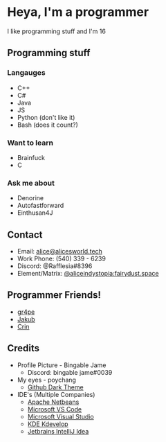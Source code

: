 # Heya, I'm a programmer

<!--
**immortal-miku/immortal-miku** is a ✨ _special_ ✨ repository because its `README.md` (this file) appears on your GitHub profile.
!-->
I like programming stuff and I'm 16

## Programming stuff

### Langauges
- C++
- C#
- Java
- JS
- Python (don't like it)
- Bash (does it  count?)

### Want to learn
- Brainfuck
- C
### Ask me about
- Denorine
- Autofastforward
- Einthusan4J

## Contact
- Email: alice@alicesworld.tech
- Work Phone: (540) 339 - 6239
- Discord: @Rafflesia#8396
- Element/Matrix: [@aliceindystopia:fairydust.space](https://matrix.to/#/@aliceindystopia:fairydust.space)


## Programmer Friends!
- [gr4pe](https://github.com/nylecohen)
- [Jakub](https://github.com/JakubWinsche)
- [Crin](https://github.com/Crindere-dev)


## Credits
- Profile Picture - Bingable Jame
  - Discord: bingable jame#0039
- My eyes -  poychang
  - [Github Dark Theme](https://chrome.google.com/webstore/detail/github-dark-theme/odkdlljoangmamjilkamahebpkgpeacp)
- IDE's (Multiple Companies)
  - [Apache Netbeans](http://netbeans.apache.org/)
  - [Microsoft VS Code](https://code.visualstudio.com/)
  - [Microsoft Visual Studio](https://visualstudio.microsoft.com/)
  - [KDE Kdevelop](https://www.kdevelop.org/download)
  - [Jetbrains IntelliJ Idea](https://www.jetbrains.com/idea/)

